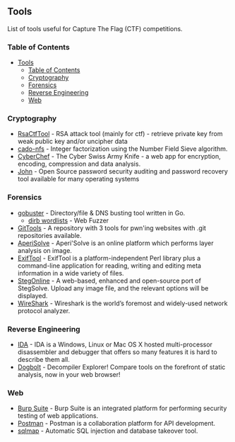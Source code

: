 ## Tools

List of tools useful for Capture The Flag (CTF) competitions.

### Table of Contents

- [Tools](#tools)
  - [Table of Contents](#table-of-contents)
  - [Cryptography](#cryptography)
  - [Forensics](#forensics)
  - [Reverse Engineering](#reverse-engineering)
  - [Web](#web)


### Cryptography

- [RsaCtfTool](https://github.com/RsaCtfTool/RsaCtfTool) - RSA attack tool (mainly for ctf) - retrieve private key from weak public key and/or uncipher data
- [cado-nfs](https://gitlab.inria.fr/cado-nfs/cado-nfs) - Integer factorization using the Number Field Sieve algorithm.
- [CyberChef](https://gchq.github.io/CyberChef/) - The Cyber Swiss Army Knife - a web app for encryption, encoding, compression and data analysis.
- [John](https://www.openwall.com/john/) - Open Source password security auditing and password recovery tool available for many operating systems

### Forensics

- [gobuster](https://github.com/OJ/gobuster) - Directory/file & DNS busting tool written in Go.
  - [dirb wordlists](https://github.com/v0re/dirb/tree/master/wordlists) - Web Fuzzer
- [GitTools](https://github.com/internetwache/GitTools) - A repository with 3 tools for pwn'ing websites with .git repositories available.
- [AperiSolve](https://www.aperisolve.com/) - Aperi'Solve is an online platform which performs layer analysis on image.
- [ExifTool](https://exiftool.org/) - ExifTool is a platform-independent Perl library plus a command-line application for reading, writing and editing meta information in a wide variety of files.
- [StegOnline](https://georgeom.net/StegOnline/checklist) - A web-based, enhanced and open-source port of StegSolve. Upload any image file, and the relevant options will be displayed.
- [WireShark](https://www.wireshark.org/) - Wireshark is the world’s foremost and widely-used network protocol analyzer.

### Reverse Engineering

- [IDA](https://hex-rays.com/ida-free/) - IDA is a Windows, Linux or Mac OS X hosted multi-processor disassembler and debugger that offers so many features it is hard to describe them all.
- [Dogbolt](https://dogbolt.org/) - Decompiler Explorer! Compare tools on the forefront of static analysis, now in your web browser!

### Web

- [Burp Suite](https://portswigger.net/burp) - Burp Suite is an integrated platform for performing security testing of web applications.
- [Postman](https://www.postman.com/) - Postman is a collaboration platform for API development.
- [sqlmap](https://github.com/sqlmapproject/sqlmap) - Automatic SQL injection and database takeover tool.